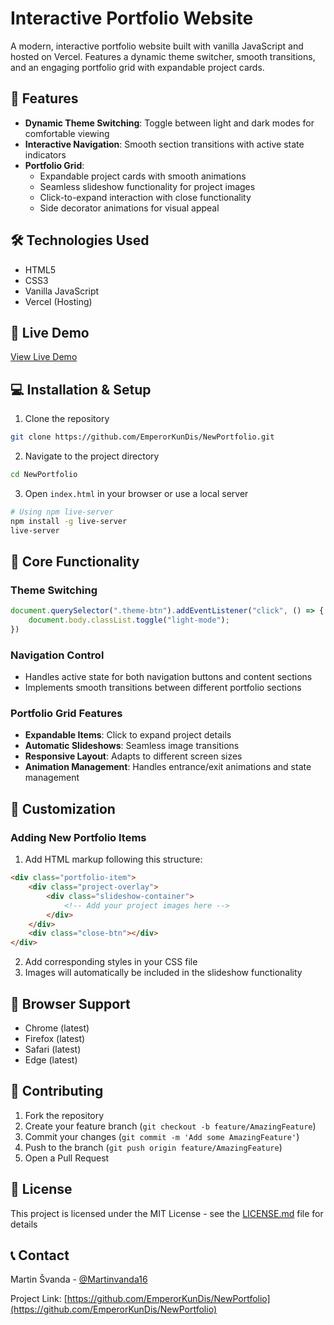 # Interactive Portfolio Website

A modern, interactive portfolio website built with vanilla JavaScript and hosted on Vercel. Features a dynamic theme switcher, smooth transitions, and an engaging portfolio grid with expandable project cards.

## 🌟 Features

- **Dynamic Theme Switching**: Toggle between light and dark modes for comfortable viewing
- **Interactive Navigation**: Smooth section transitions with active state indicators
- **Portfolio Grid**: 
  - Expandable project cards with smooth animations
  - Seamless slideshow functionality for project images
  - Click-to-expand interaction with close functionality
  - Side decorator animations for visual appeal

## 🛠️ Technologies Used

- HTML5
- CSS3
- Vanilla JavaScript
- Vercel (Hosting)

## 🚀 Live Demo

[View Live Demo](https://martin-svanda-portfolio.vercel.app)

## 💻 Installation & Setup

1. Clone the repository
```bash
git clone https://github.com/EmperorKunDis/NewPortfolio.git
```

2. Navigate to the project directory
```bash
cd NewPortfolio
```

3. Open `index.html` in your browser or use a local server
```bash
# Using npm live-server
npm install -g live-server
live-server
```

## 🎯 Core Functionality

### Theme Switching
```javascript
document.querySelector(".theme-btn").addEventListener("click", () => {
    document.body.classList.toggle("light-mode");
})
```

### Navigation Control
- Handles active state for both navigation buttons and content sections
- Implements smooth transitions between different portfolio sections

### Portfolio Grid Features
- **Expandable Items**: Click to expand project details
- **Automatic Slideshows**: Seamless image transitions
- **Responsive Layout**: Adapts to different screen sizes
- **Animation Management**: Handles entrance/exit animations and state management

## 🔧 Customization

### Adding New Portfolio Items

1. Add HTML markup following this structure:
```html
<div class="portfolio-item">
    <div class="project-overlay">
        <div class="slideshow-container">
            <!-- Add your project images here -->
        </div>
    </div>
    <div class="close-btn"></div>
</div>
```

2. Add corresponding styles in your CSS file
3. Images will automatically be included in the slideshow functionality

## 📱 Browser Support

- Chrome (latest)
- Firefox (latest)
- Safari (latest)
- Edge (latest)

## 🤝 Contributing

1. Fork the repository
2. Create your feature branch (`git checkout -b feature/AmazingFeature`)
3. Commit your changes (`git commit -m 'Add some AmazingFeature'`)
4. Push to the branch (`git push origin feature/AmazingFeature`)
5. Open a Pull Request

## 📄 License

This project is licensed under the MIT License - see the [LICENSE.md](LICENSE.md) file for details

## 📞 Contact

Martin Švanda - [@Martinvanda16](https://x.com/Martinvanda16)

Project Link: [https://github.com/EmperorKunDis/NewPortfolio](https://github.com/EmperorKunDis/NewPortfolio)
